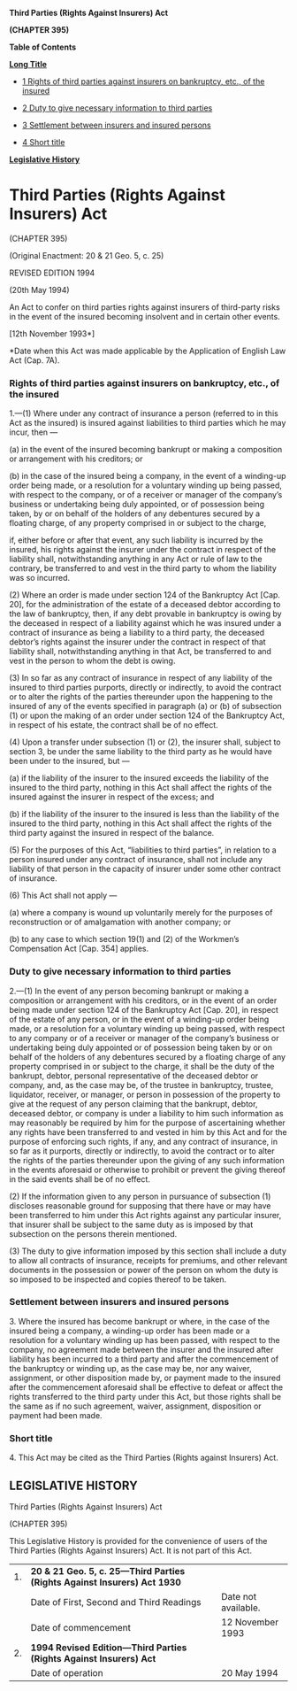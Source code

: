 **Third Parties (Rights Against Insurers) Act**

**(CHAPTER 395)**

**Table of Contents**

[**Long Title**](#Third-Parties-Rights-Against-Insurers-Act)

- [1 Rights of third parties against insurers on bankruptcy, etc., of the insured](#Rights-of-third-parties-against-insurers-on-bankruptcy-etc-of-the-insured)

- [2 Duty to give necessary information to third parties](#Duty-to-give-necessary-information-to-third-parties)

- [3 Settlement between insurers and insured persons](#Settlement-between-insurers-and-insured-persons)

- [4 Short title](#Short-title)

[**Legislative History**](#Legislative-History)

# Third Parties (Rights Against Insurers) Act

(CHAPTER 395)

(Original Enactment: 20 & 21 Geo. 5, c. 25)

REVISED EDITION 1994

(20th May 1994)

An Act to confer on third parties rights against insurers of third-party risks in the event of the insured becoming insolvent and in certain other events.

[12th November 1993\*]

\*Date when this Act was made applicable by the Application of English Law Act (Cap. 7A).

### Rights of third parties against insurers on bankruptcy, etc., of the insured

1\.—(1) Where under any contract of insurance a person (referred to in this Act as the insured) is insured against liabilities to third parties which he may incur, then —

(a) in the event of the insured becoming bankrupt or making a composition or arrangement with his creditors; or

(b) in the case of the insured being a company, in the event of a winding-up order being made, or a resolution for a voluntary winding up being passed, with respect to the company, or of a receiver or manager of the company’s business or undertaking being duly appointed, or of possession being taken, by or on behalf of the holders of any debentures secured by a floating charge, of any property comprised in or subject to the charge,

if, either before or after that event, any such liability is incurred by the insured, his rights against the insurer under the contract in respect of the liability shall, notwithstanding anything in any Act or rule of law to the contrary, be transferred to and vest in the third party to whom the liability was so incurred.

(2) Where an order is made under section 124 of the Bankruptcy Act [Cap. 20], for the administration of the estate of a deceased debtor according to the law of bankruptcy, then, if any debt provable in bankruptcy is owing by the deceased in respect of a liability against which he was insured under a contract of insurance as being a liability to a third party, the deceased debtor’s rights against the insurer under the contract in respect of that liability shall, notwithstanding anything in that Act, be transferred to and vest in the person to whom the debt is owing.

(3) In so far as any contract of insurance in respect of any liability of the insured to third parties purports, directly or indirectly, to avoid the contract or to alter the rights of the parties thereunder upon the happening to the insured of any of the events specified in paragraph (a) or (b) of subsection (1) or upon the making of an order under section 124 of the Bankruptcy Act, in respect of his estate, the contract shall be of no effect.

(4) Upon a transfer under subsection (1) or (2), the insurer shall, subject to section 3, be under the same liability to the third party as he would have been under to the insured, but —

(a) if the liability of the insurer to the insured exceeds the liability of the insured to the third party, nothing in this Act shall affect the rights of the insured against the insurer in respect of the excess; and

(b) if the liability of the insurer to the insured is less than the liability of the insured to the third party, nothing in this Act shall affect the rights of the third party against the insured in respect of the balance.

(5) For the purposes of this Act, “liabilities to third parties”, in relation to a person insured under any contract of insurance, shall not include any liability of that person in the capacity of insurer under some other contract of insurance.

(6) This Act shall not apply —

(a) where a company is wound up voluntarily merely for the purposes of reconstruction or of amalgamation with another company; or

(b) to any case to which section 19(1) and (2) of the Workmen’s Compensation Act [Cap. 354] applies.

### Duty to give necessary information to third parties

2\.—(1) In the event of any person becoming bankrupt or making a composition or arrangement with his creditors, or in the event of an order being made under section 124 of the Bankruptcy Act [Cap. 20], in respect of the estate of any person, or in the event of a winding-up order being made, or a resolution for a voluntary winding up being passed, with respect to any company or of a receiver or manager of the company’s business or undertaking being duly appointed or of possession being taken by or on behalf of the holders of any debentures secured by a floating charge of any property comprised in or subject to the charge, it shall be the duty of the bankrupt, debtor, personal representative of the deceased debtor or company, and, as the case may be, of the trustee in bankruptcy, trustee, liquidator, receiver, or manager, or person in possession of the property to give at the request of any person claiming that the bankrupt, debtor, deceased debtor, or company is under a liability to him such information as may reasonably be required by him for the purpose of ascertaining whether any rights have been transferred to and vested in him by this Act and for the purpose of enforcing such rights, if any, and any contract of insurance, in so far as it purports, directly or indirectly, to avoid the contract or to alter the rights of the parties thereunder upon the giving of any such information in the events aforesaid or otherwise to prohibit or prevent the giving thereof in the said events shall be of no effect.

(2) If the information given to any person in pursuance of subsection (1) discloses reasonable ground for supposing that there have or may have been transferred to him under this Act rights against any particular insurer, that insurer shall be subject to the same duty as is imposed by that subsection on the persons therein mentioned.

(3) The duty to give information imposed by this section shall include a duty to allow all contracts of insurance, receipts for premiums, and other relevant documents in the possession or power of the person on whom the duty is so imposed to be inspected and copies thereof to be taken.

### Settlement between insurers and insured persons

3\. Where the insured has become bankrupt or where, in the case of the insured being a company, a winding-up order has been made or a resolution for a voluntary winding up has been passed, with respect to the company, no agreement made between the insurer and the insured after liability has been incurred to a third party and after the commencement of the bankruptcy or winding up, as the case may be, nor any waiver, assignment, or other disposition made by, or payment made to the insured after the commencement aforesaid shall be effective to defeat or affect the rights transferred to the third party under this Act, but those rights shall be the same as if no such agreement, waiver, assignment, disposition or payment had been made.

### Short title

4\. This Act may be cited as the Third Parties (Rights against Insurers) Act.

## LEGISLATIVE HISTORY

Third Parties (Rights Against Insurers) Act

(CHAPTER 395)

This Legislative History is provided for the convenience of users of the Third Parties (Rights Against Insurers) Act. It is not part of this Act.

||||
|:-|:-|:-|
|1.|**20 & 21 Geo. 5, c. 25—Third Parties (Rights Against Insurers) Act 1930**|
||Date of First, Second and Third Readings|Date not available.|
||Date of commencement|12 November 1993|
|2.|**1994 Revised Edition—Third Parties (Rights Against Insurers) Act**|
||Date of operation|20 May 1994|
